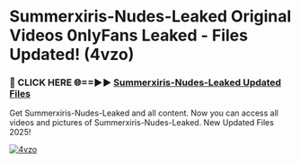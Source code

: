 # Summerxiris-Nudes-Leaked Original Videos 0nlyFans Leaked - Files Updated! (4vzo)

<h3>🔴 CLICK HERE 🌐==►► <a href="https://tinyurl.com/yrmya6cz" rel="nofollow">Summerxiris-Nudes-Leaked Updated Files</a></h3>

Get Summerxiris-Nudes-Leaked and all content. Now you can access all videos and pictures of Summerxiris-Nudes-Leaked. New Updated Files 2025!

[![4vzo](https://i.imgur.com/FMdXYCs.gif)](https://tinyurl.com/yrmya6cz)
